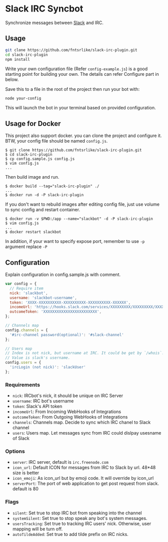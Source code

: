 # Slack IRC Syncbot
Synchronize messages between [Slack](http://slack.com) and IRC.

## Usage

```bash
git clone https://github.com/fntsrlike/slack-irc-plugin.git
cd slack-irc-plugin
npm install
```

Write your own configuration file (Refer `config-example.js`) is a good starting point for building your own. The details can refer Configure part in below.

Save this to a file in the root of the project then run your bot with:

    node your-config

This will launch the bot in your terminal based on provided configuration.

## Usage for Docker

This project also support docker. you can clone the project and configure it. BTW, your config file should be named `config.js`.
```shell
$ git clone https://github.com/fntsrlike/slack-irc-plugin.git
$ cd slack-irc-plugin
$ cp config.sample.js config.js
$ vim config.js
...
```

Then build image and run.
```shell
$ docker build --tag="slack-irc-plugin" ./
...
$ docker run -d -P slack-irc-plugin
```

If you don't want to rebuild images after editing config file, just use volume to sync config and restart container.
```shell
$ docker run -v $PWD:/app --name="slackbot" -d -P slack-irc-plugin
$ vim config.js
...
$ docker restart slackbot
```

In addition, if your want to specify expose port, remember to use `-p` argument replace `-P`

## Configuration
Explain configuration in config.sample.js with comment.
```javascript
var config = {
  // Require item
  nick: 'slackbot',
  username: 'slackbot-username',
  token: 'XXXX-XXXXXXXXXX-XXXXXXXXXX-XXXXXXXXXX-XXXXXX',
  incomeUrl: 'https://hooks.slack.com/services/XXXXXXXXX/XXXXXXXXX/XXXXXXXXXXXXXXXXXXXXXXXX',
  outcomeToken: 'XXXXXXXXXXXXXXXXXXXXXXXX',
};

// Channels map
config.channels = {
  '#irc-channel password(optional)': '#slack-channel'
};

// Users map
// Index is not nick, but username at IRC. It could be get by `/whois`.
// Value is slack's username.
config.users = {
  'ircLogin (not nick)': 'slackUser'
};
```

### Requirements
- `nick`: IRCbot's nick, it should be unique on IRC Server
- `username`: IRC bot's username
- `token`: Slack's API token
- `incomeUrl`: From Incoming WebHooks  of Integrations
- `outcomeToken`: From Outgoing WebHooks of Integrations
- `channels`: Channels map. Decide to sync which IRC chanel to Slack channel
- `users`: Users map. Let messages sync from IRC could dislpay usesname of Slack

### Options
- `server`: IRC server, default is `irc.freenode.com`
- `icon_url`: Default ICON for messages from IRC to Slack by url. 48*48 size is better
- `icon_emoji`: As icon_url but by emoji code. It will override by icon_url
- `serverPort`: The port of web application to get post request from slack. default is 80

### Flags
- `silent`: Set true to stop IRC bot from speaking into the channel
- `systemSilent`: Set true to stop speak any bot's system messages.
- `usersTracking`: Set true to tracking IRC users' nick. Otherwise, user mapping will be turn off.
- `autoTildeAdded`: Set true to add tilde prefix on IRC nicks.
